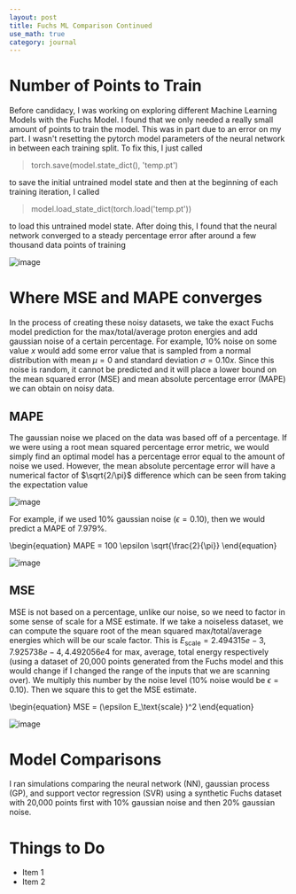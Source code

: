 ```yaml
---
layout: post
title: Fuchs ML Comparison Continued
use_math: true
category: journal
---
```


# Number of Points to Train
Before candidacy, I was working on exploring different Machine Learning Models with the Fuchs Model. I found that we only needed a really small amount of points to train the model. This was in part due to an error on my part. I wasn't resetting the pytorch model parameters of the neural network in between each training split. To fix this, I just called

> torch.save(model.state_dict(), 'temp.pt')

to save the initial untrained model state and then at the beginning of each training iteration, I called

> model.load_state_dict(torch.load('temp.pt'))

to load this untrained model state. After doing this, I found that the neural network converged to a steady percentage error after around a few thousand data points of training

![image](https://user-images.githubusercontent.com/98538788/231851369-7f811a69-1022-44cf-a26c-af0b81942d5f.png)


# Where MSE and MAPE converges

In the process of creating these noisy datasets, we take the exact Fuchs model prediction for the max/total/average proton energies and add gaussian noise of a certain percentage. For example, 10% noise on some value $x$ would add some error value that is sampled from a normal distribution with mean $\mu = 0$ and standard deviation $\sigma = 0.10 x$. Since this noise is random, it cannot be predicted and it will place a lower bound on the mean squared error (MSE) and mean absolute percentage error (MAPE) we can obtain on noisy data. 

##  MAPE
The gaussian noise we placed on the data was based off of a percentage. If we were using a root mean squared percentage error metric, we would simply find an optimal model has a percentage error equal to the amount of noise we used. However, the mean absolute percentage error will have a numerical factor of $\sqrt{2/\pi}$ difference which can be seen from taking the expectation value 

![image](https://user-images.githubusercontent.com/98538788/231863807-ecadae7d-aeef-4f89-ae1c-a4abf56a3184.png)

For example, if we used 10% gaussian noise ($\epsilon = 0.10$), then we would predict a MAPE of 7.979%.

\begin{equation}
    MAPE = 100 \epsilon \sqrt{\frac{2}{\pi}}
\end{equation}

![image](https://user-images.githubusercontent.com/98538788/231864279-059541af-4958-42a7-8527-188d020ed408.png)


## MSE
MSE is not based on a percentage, unlike our noise, so we need to factor in some sense of scale for a MSE estimate. If we take a noiseless dataset, we can compute the square root of the mean squared max/total/average energies which will be our scale factor. This is $E_\text{scale} = {2.494315e-3, 7.925738e-4, 4.492056e4}$ for max, average, total energy respectively (using a dataset of 20,000 points generated from the Fuchs model and this would change if I changed the range of the inputs that we are scanning over). We multiply this number by the noise level (10% noise would be $\epsilon = 0.10$). Then we square this to get the MSE estimate. 

\begin{equation}
  MSE = (\epsilon E_\text{scale} )^2
\end{equation}

![image](https://user-images.githubusercontent.com/98538788/231866684-10d0ccfb-18fa-4a5c-b06a-3a172ac33932.png)

# Model Comparisons

I ran simulations comparing the neural network (NN), gaussian process (GP), and support vector regression (SVR) using a synthetic Fuchs dataset with 20,000 points first with 10% gaussian noise and then 20% gaussian noise. 
 
# Things to Do
- Item 1
- Item 2
